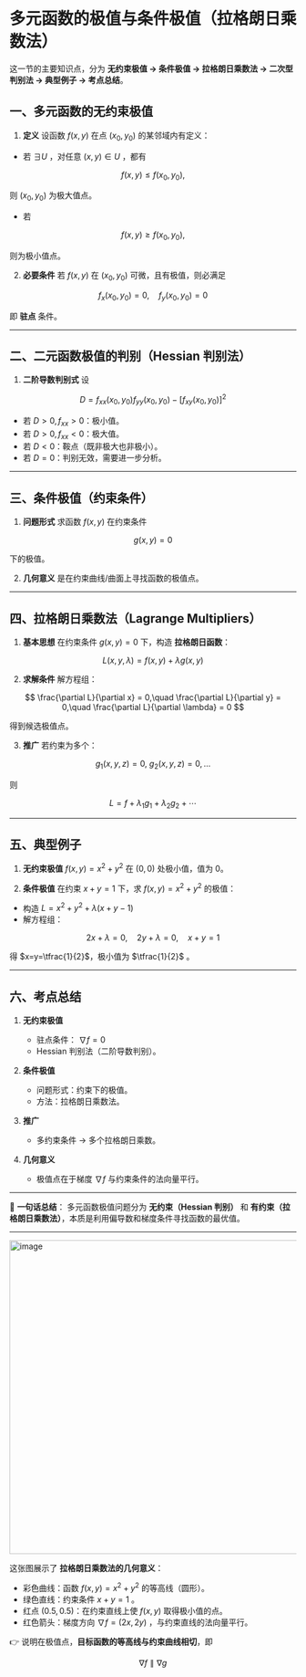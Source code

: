 # 多元函数的极值与条件极值（拉格朗日乘数法）
这一节的主要知识点，分为 **无约束极值 → 条件极值 → 拉格朗日乘数法 → 二次型判别法 → 典型例子 → 考点总结**。



## 一、多元函数的无约束极值

1. **定义**
   设函数 $f(x,y)$ 在点 $(x_0,y_0)$ 的某邻域内有定义：

* 若 $\exists U$ ，对任意 $(x,y)\in U$ ，都有

$$
f(x,y)\le f(x_0,y_0),
$$

  则 $(x_0,y_0)$ 为极大值点。
* 若

$$
f(x,y)\ge f(x_0,y_0),
$$

  则为极小值点。

2. **必要条件**
   若 $f(x,y)$ 在 $(x_0,y_0)$ 可微，且有极值，则必满足

$$
f_x(x_0,y_0) = 0, \quad f_y(x_0,y_0)=0
$$

即 **驻点** 条件。

---

## 二、二元函数极值的判别（Hessian 判别法）

1. **二阶导数判别式**
   设

$$
D = f_{xx}(x_0,y_0) f_{yy}(x_0,y_0) - [f_{xy}(x_0,y_0)]^2
$$

* 若 $D>0, f_{xx}>0$：极小值。
* 若 $D>0, f_{xx}<0$：极大值。
* 若 $D<0$：鞍点（既非极大也非极小）。
* 若 $D=0$：判别无效，需要进一步分析。

---

## 三、条件极值（约束条件）

1. **问题形式**
   求函数 $f(x,y)$ 在约束条件

$$
g(x,y)=0
$$

下的极值。

2. **几何意义**
   是在约束曲线/曲面上寻找函数的极值点。

---

## 四、拉格朗日乘数法（Lagrange Multipliers）

1. **基本思想**
   在约束条件 $g(x,y)=0$ 下，构造 **拉格朗日函数**：

$$
L(x,y,\lambda) = f(x,y) + \lambda g(x,y)
$$

2. **求解条件**
   解方程组：

$$
\frac{\partial L}{\partial x} = 0,\quad 
\frac{\partial L}{\partial y} = 0,\quad 
\frac{\partial L}{\partial \lambda} = 0
$$

得到候选极值点。

3. **推广**
   若约束为多个：

$$
g_1(x,y,z)=0,\ g_2(x,y,z)=0, \dots
$$

则

$$
L=f+\lambda_1 g_1+\lambda_2 g_2+\cdots
$$

---

## 五、典型例子

1. **无约束极值**
   $f(x,y)=x^2+y^2$ 在 $(0,0)$ 处极小值，值为 0。

2. **条件极值**
   在约束 $x+y=1$ 下，求 $f(x,y)=x^2+y^2$ 的极值：

* 构造 $L=x^2+y^2+\lambda(x+y-1)$
* 解方程组：

$$
2x+\lambda=0,\quad 2y+\lambda=0,\quad x+y=1
$$

  得 $x=y=\tfrac{1}{2}$，极小值为 $\tfrac{1}{2}$ 。

---

## 六、考点总结

1. **无约束极值**

   * 驻点条件： $\nabla f=0$
   * Hessian 判别法（二阶导数判别）。

2. **条件极值**

   * 问题形式：约束下的极值。
   * 方法：拉格朗日乘数法。

3. **推广**

   * 多约束条件 → 多个拉格朗日乘数。

4. **几何意义**

   * 极值点在于梯度 $\nabla f$ 与约束条件的法向量平行。

---

📌 **一句话总结**：
多元函数极值问题分为 **无约束（Hessian 判别）** 和 **有约束（拉格朗日乘数法）**，本质是利用偏导数和梯度条件寻找函数的最优值。

---

<img width="638" height="550" alt="image" src="https://github.com/user-attachments/assets/d31cb6b6-abd7-4c99-a4cf-2a1e48b8dfa0" />

这张图展示了 **拉格朗日乘数法的几何意义**：

* 彩色曲线：函数 $f(x,y)=x^2+y^2$ 的等高线（圆形）。
* 绿色直线：约束条件 $x+y=1$ 。
* 红点 $(0.5,0.5)$：在约束直线上使 $f(x,y)$ 取得极小值的点。
* 红色箭头：梯度方向 $\nabla f = (2x,2y)$ ，与约束直线的法向量平行。

👉 说明在极值点，**目标函数的等高线与约束曲线相切**，即

$$
\nabla f \parallel \nabla g
$$


